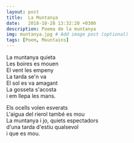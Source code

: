 ```yaml
---
layout: post
title:  La Muntanya
date:   2018-10-28 13:32:20 +0300
description: Poema de la muntanya
img: muntanya.jpg # Add image post (optional)
tags: [Poem, Mountains]
---
```


La muntanya quieta  
Les boires es mouen  
El vent les empeny  
La tarda se'n va  
El sol es va amagant  
La gosseta s'acosta  
i em llepa les mans.  
  
Els ocells volen esverats  
L'aigua del rierol també es mou  
La muntanya i jo, quiets espectadors  
d'una tarda d'estiu qualsevol  
i que es mou.
